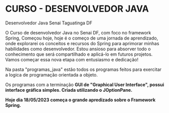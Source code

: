 # CURSO - DESENVOLVEDOR JAVA
Desenvolvedor Java Senai Taguatinga DF<br>

O Curso de desenvolvedor Java no Senai DF, com foco no framework Spring, Começou hoje, hoje é o começo de uma jornada de aprendizado, onde explorarei os conceitos e recursos do Spring para aprimorar minhas habilidades como desenvolvedor. Estou ansioso para absorver todo o conhecimento que será compartilhado e aplicá-lo em futuros projetos. Vamos começar essa nova etapa com entusiasmo e dedicação!

Na pasta "programas_java" estão todos os programas feitos para exercitar a logica de programação orientada a objeto.

Os programas com a terminação <b>GUI de "Graphical User Interface", possui interface gráfica simples. Criada utilizando o JOptionPane. <b><b/>

Hoje dia 18/05/2023 começa o grande apredizado sobre o Framework Spring.
